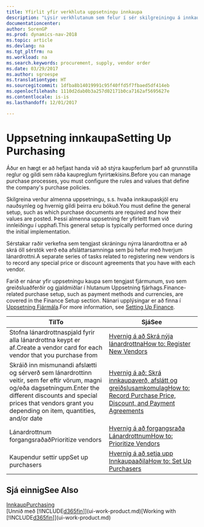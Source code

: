 ```yaml
---
title: Yfirlit yfir verkhluta uppsetningu innkaupa
description: "Lýsir verkhlutanum sem felur í sér skilgreiningu á innkaupastefnu fyrirtækisins og uppsetningu innkaupaferla."
documentationcenter: 
author: SorenGP
ms.prod: dynamics-nav-2018
ms.topic: article
ms.devlang: na
ms.tgt_pltfrm: na
ms.workload: na
ms.search.keywords: procurement, supply, vendor order
ms.date: 03/29/2017
ms.author: sgroespe
ms.translationtype: HT
ms.sourcegitcommit: 1dfba8b14019991c95f40ffd5f7fbaed5df414eb
ms.openlocfilehash: 1110d2dab0b3a257d02171b0ca7162af5695627e
ms.contentlocale: is-is
ms.lasthandoff: 12/01/2017

---
```

# <a name="setting-up-purchasing"></a><span data-ttu-id="4dea0-103">Uppsetning innkaupa</span><span class="sxs-lookup"><span data-stu-id="4dea0-103">Setting Up Purchasing</span></span>
<span data-ttu-id="4dea0-104">Áður en hægt er að hefjast handa við að stýra kaupferlum þarf að grunnstilla reglur og gildi sem ráða kaupreglum fyrirtækisins.</span><span class="sxs-lookup"><span data-stu-id="4dea0-104">Before you can manage purchase processes, you must configure the rules and values that define the company's purchase policies.</span></span>

<span data-ttu-id="4dea0-105">Skilgreina verður almenna uppsetningu, s.s. hvaða innkaupaskjöl eru nauðsynleg og hvernig gildi þeirra eru bókuð.</span><span class="sxs-lookup"><span data-stu-id="4dea0-105">You must define the general setup, such as which purchase documents are required and how their values are posted.</span></span> <span data-ttu-id="4dea0-106">Þessi almenna uppsetning fer yfirleitt fram við innleiðingu í upphafi.</span><span class="sxs-lookup"><span data-stu-id="4dea0-106">This general setup is typically performed once during the initial implementation.</span></span>

<span data-ttu-id="4dea0-107">Sérstakar raðir verkefna sem tengjast skráningu nýrra lánardrottna er að skrá öll sérstök verð eða afsláttarsamninga sem þú hefur með hverjum lánardrottni.</span><span class="sxs-lookup"><span data-stu-id="4dea0-107">A separate series of tasks related to registering new vendors is to record any special price or discount agreements that you have with each vendor.</span></span>

<span data-ttu-id="4dea0-108">Farið er nánar yfir uppsetningu kaupa sem tengjast fjármunum, svo sem greiðsluaðferðir og gjaldmiðlar í hlutanum Uppsetning fjárhags.</span><span class="sxs-lookup"><span data-stu-id="4dea0-108">Finance-related purchase setup, such as payment methods and currencies, are covered in the Finance Setup section.</span></span> <span data-ttu-id="4dea0-109">Nánari upplýsingar er að finna í [Uppsetning Fjármála](finance-setup-finance.md).</span><span class="sxs-lookup"><span data-stu-id="4dea0-109">For more information, see [Setting Up Finance](finance-setup-finance.md).</span></span>

| <span data-ttu-id="4dea0-110">Til</span><span class="sxs-lookup"><span data-stu-id="4dea0-110">To</span></span> | <span data-ttu-id="4dea0-111">Sjá</span><span class="sxs-lookup"><span data-stu-id="4dea0-111">See</span></span> |
| --- | --- |
| <span data-ttu-id="4dea0-112">Stofna lánardrottnaspjald fyrir alla lánardrottna keypt er af.</span><span class="sxs-lookup"><span data-stu-id="4dea0-112">Create a vendor card for each vendor that you purchase from</span></span>|[<span data-ttu-id="4dea0-113">Hvernig á að Skrá nýja lánardrottna</span><span class="sxs-lookup"><span data-stu-id="4dea0-113">How to: Register New Vendors</span></span>](purchasing-how-register-new-vendors.md) |
| <span data-ttu-id="4dea0-114">Skráið inn mismunandi afslætti og sérverð sem lánardrottinn veitir, sem fer eftir vörum, magni og/eða dagsetningum.</span><span class="sxs-lookup"><span data-stu-id="4dea0-114">Enter the different discounts and special prices that vendors grant you depending on item, quantities, and/or date</span></span> |[<span data-ttu-id="4dea0-115">Hvernig á að: Skrá innkaupaverð, afslátt og greiðslusamkomulag</span><span class="sxs-lookup"><span data-stu-id="4dea0-115">How to: Record Purchase Price, Discount, and Payment Agreements</span></span>](purchasing-how-record-purchase-price-discount-payment-agreements.md) |
| <span data-ttu-id="4dea0-116">Lánardrottnum forgangsraðað</span><span class="sxs-lookup"><span data-stu-id="4dea0-116">Prioritize vendors</span></span> |[<span data-ttu-id="4dea0-117">Hvernig á að forgangsraða Lánardrottnum</span><span class="sxs-lookup"><span data-stu-id="4dea0-117">How to: Prioritize Vendors</span></span>](purchasing-how-prioritize-vendors.md) |
| <span data-ttu-id="4dea0-118">Kaupendur settir upp</span><span class="sxs-lookup"><span data-stu-id="4dea0-118">Set up purchasers</span></span> |[<span data-ttu-id="4dea0-119">Hvernig á að setja upp Innkaupaaðila</span><span class="sxs-lookup"><span data-stu-id="4dea0-119">How to: Set Up Purchasers</span></span>](purchasing-how-setup-purchasers.md) |

## <a name="see-also"></a><span data-ttu-id="4dea0-120">Sjá einnig</span><span class="sxs-lookup"><span data-stu-id="4dea0-120">See Also</span></span>
[<span data-ttu-id="4dea0-121">Innkaup</span><span class="sxs-lookup"><span data-stu-id="4dea0-121">Purchasing</span></span>](purchasing-manage-purchasing.md)  
<span data-ttu-id="4dea0-122">[Unnið með [!INCLUDE[d365fin](includes/d365fin_md.md)]](ui-work-product.md)</span><span class="sxs-lookup"><span data-stu-id="4dea0-122">[Working with [!INCLUDE[d365fin](includes/d365fin_md.md)]](ui-work-product.md)</span></span>

